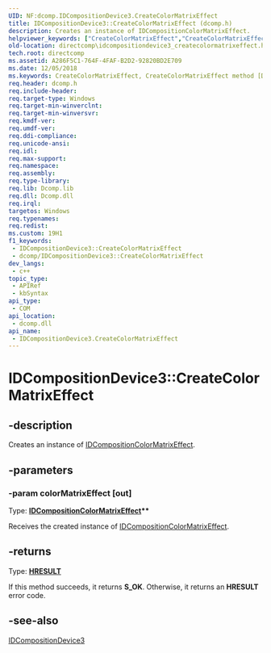 ```yaml
---
UID: NF:dcomp.IDCompositionDevice3.CreateColorMatrixEffect
title: IDCompositionDevice3::CreateColorMatrixEffect (dcomp.h)
description: Creates an instance of IDCompositionColorMatrixEffect.
helpviewer_keywords: ["CreateColorMatrixEffect","CreateColorMatrixEffect method [DirectComposition]","CreateColorMatrixEffect method [DirectComposition]","IDCompositionDevice3 interface","IDCompositionDevice3 interface [DirectComposition]","CreateColorMatrixEffect method","IDCompositionDevice3.CreateColorMatrixEffect","IDCompositionDevice3::CreateColorMatrixEffect","dcomp/IDCompositionDevice3::CreateColorMatrixEffect","directcomp.idcompositiondevice3_createcolormatrixeffect"]
old-location: directcomp\idcompositiondevice3_createcolormatrixeffect.htm
tech.root: directcomp
ms.assetid: A286F5C1-764F-4FAF-B2D2-92820BD2E709
ms.date: 12/05/2018
ms.keywords: CreateColorMatrixEffect, CreateColorMatrixEffect method [DirectComposition], CreateColorMatrixEffect method [DirectComposition],IDCompositionDevice3 interface, IDCompositionDevice3 interface [DirectComposition],CreateColorMatrixEffect method, IDCompositionDevice3.CreateColorMatrixEffect, IDCompositionDevice3::CreateColorMatrixEffect, dcomp/IDCompositionDevice3::CreateColorMatrixEffect, directcomp.idcompositiondevice3_createcolormatrixeffect
req.header: dcomp.h
req.include-header: 
req.target-type: Windows
req.target-min-winverclnt: 
req.target-min-winversvr: 
req.kmdf-ver: 
req.umdf-ver: 
req.ddi-compliance: 
req.unicode-ansi: 
req.idl: 
req.max-support: 
req.namespace: 
req.assembly: 
req.type-library: 
req.lib: Dcomp.lib
req.dll: Dcomp.dll
req.irql: 
targetos: Windows
req.typenames: 
req.redist: 
ms.custom: 19H1
f1_keywords:
 - IDCompositionDevice3::CreateColorMatrixEffect
 - dcomp/IDCompositionDevice3::CreateColorMatrixEffect
dev_langs:
 - c++
topic_type:
 - APIRef
 - kbSyntax
api_type:
 - COM
api_location:
 - dcomp.dll
api_name:
 - IDCompositionDevice3.CreateColorMatrixEffect
---
```


# IDCompositionDevice3::CreateColorMatrixEffect


## -description

Creates an instance of <a href="https://docs.microsoft.com/windows/desktop/api/dcomp/nn-dcomp-idcompositioncolormatrixeffect">IDCompositionColorMatrixEffect</a>.

## -parameters

### -param colorMatrixEffect [out]

Type: <b><a href="https://docs.microsoft.com/windows/desktop/api/dcomp/nn-dcomp-idcompositioncolormatrixeffect">IDCompositionColorMatrixEffect</a>**</b>

Receives the created instance of <a href="https://docs.microsoft.com/windows/desktop/api/dcomp/nn-dcomp-idcompositioncolormatrixeffect">IDCompositionColorMatrixEffect</a>.

## -returns

Type: <b><a href="/windows/win32/com/structure-of-com-error-codes">HRESULT</a></b>

If this method succeeds, it returns <b xmlns:loc="http://microsoft.com/wdcml/l10n">S_OK</b>. Otherwise, it returns an <b xmlns:loc="http://microsoft.com/wdcml/l10n">HRESULT</b> error code.

## -see-also

<a href="https://docs.microsoft.com/windows/desktop/api/dcomp/nn-dcomp-idcompositiondevice3">IDCompositionDevice3</a>

